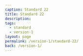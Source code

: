 ```yaml
---
caption: Standard 22
title: Standard 22
description:
tags:
  - standard
  - version-1
layout: page
permalink: /version-1/standard-22/
back: /version-1/
---
```

